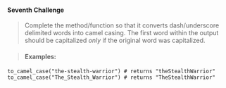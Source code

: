 #### Seventh Challenge

> Complete the method/function so that it converts dash/underscore delimited words into camel casing. The first word within the output should be capitalized *only* if the original word was capitalized.

> #### Examples: 
``to_camel_case("the-stealth-warrior") # returns "theStealthWarrior"
to_camel_case("The_Stealth_Warrior") # returns "TheStealthWarrior"
``